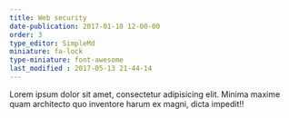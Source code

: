 ```yaml
---
title: Web security
date-publication: 2017-01-18 12-00-00
order: 3
type_editor: SimpleMd
miniature: fa-lock
type-miniature: font-awesome
last_modified : 2017-05-13 21-44-14
---
```

Lorem ipsum dolor sit amet, consectetur adipisicing elit. Minima maxime quam architecto quo inventore harum ex magni, dicta impedit!!